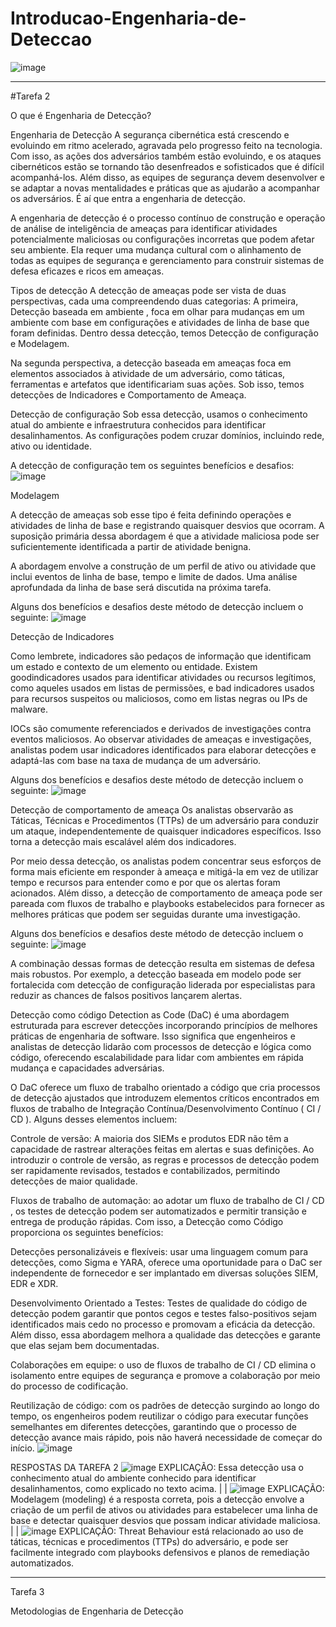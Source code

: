 # Introducao-Engenharia-de-Deteccao


![image](https://github.com/user-attachments/assets/be255adc-4229-4d48-9e04-943b31d20472)

-------------------------------------------------------------------------------------------------------------------------------------------------------------------------------

#Tarefa 2


O que é Engenharia de Detecção?


﻿Engenharia de Detecção
A segurança cibernética está crescendo e evoluindo em ritmo acelerado, agravada pelo progresso feito na tecnologia. Com isso, as ações dos adversários também estão evoluindo, e os ataques cibernéticos estão se tornando tão desenfreados e sofisticados que é difícil acompanhá-los. Além disso, as equipes de segurança devem desenvolver e se adaptar a novas mentalidades e práticas que as ajudarão a acompanhar os adversários. É aí que entra a engenharia de detecção.

A engenharia de detecção é o processo contínuo de construção e operação de análise de inteligência de ameaças para identificar atividades potencialmente maliciosas ou configurações incorretas que podem afetar seu ambiente. Ela requer uma mudança cultural com o alinhamento de todas as equipes de segurança e gerenciamento para construir sistemas de defesa eficazes e ricos em ameaças.

Tipos de detecção
A detecção de ameaças pode ser vista de duas perspectivas, cada uma compreendendo duas categorias: A primeira,  Detecção baseada em ambiente  , foca em olhar para mudanças em um ambiente com base em configurações e atividades de linha de base que foram definidas. Dentro dessa detecção, temos Detecção de configuração e Modelagem.

Na segunda perspectiva,   a detecção baseada em ameaças foca em elementos associados à atividade de um adversário, como táticas, ferramentas e artefatos que identificariam suas ações. Sob isso, temos detecções de Indicadores e Comportamento de Ameaça.

Detecção de configuração
Sob essa detecção, usamos o conhecimento atual do ambiente e infraestrutura conhecidos para identificar desalinhamentos. As configurações podem cruzar domínios, incluindo rede, ativo ou identidade.

A detecção de configuração tem os seguintes benefícios e desafios:
![image](https://github.com/user-attachments/assets/76cbb326-1ac7-4f42-875c-669981a075c1)


Modelagem

A detecção de ameaças sob esse tipo é feita definindo operações e atividades de linha de base e registrando quaisquer desvios que ocorram. A suposição primária dessa abordagem é que a atividade maliciosa pode ser suficientemente identificada a partir de atividade benigna.

A abordagem envolve a construção de um perfil de ativo ou atividade que inclui eventos de linha de base, tempo e limite de dados. Uma análise aprofundada da linha de base será discutida na próxima tarefa.

Alguns dos benefícios e desafios deste método de detecção incluem o seguinte:
![image](https://github.com/user-attachments/assets/0428308d-24ef-4166-a990-0af3a7942cac)


Detecção de Indicadores

Como lembrete, indicadores são pedaços de informação que identificam um estado e contexto de um elemento ou entidade. Existem goodindicadores usados ​​para identificar atividades ou recursos legítimos, como aqueles usados ​​em listas de permissões, e bad indicadores usados ​​para recursos suspeitos ou maliciosos, como em listas negras ou IPs de malware.

IOCs são comumente referenciados e derivados de investigações contra eventos maliciosos. Ao observar atividades de ameaças e investigações, analistas podem usar indicadores identificados para elaborar detecções e adaptá-las com base na taxa de mudança de um adversário.

Alguns dos benefícios e desafios deste método de detecção incluem o seguinte:
![image](https://github.com/user-attachments/assets/927c2b6c-891c-4989-a71c-210351691bba)


Detecção de comportamento de ameaça
Os analistas observarão as Táticas, Técnicas e Procedimentos (TTPs) de um adversário para conduzir um ataque, independentemente de quaisquer indicadores específicos. Isso torna a detecção mais escalável além dos indicadores.

Por meio dessa detecção, os analistas podem concentrar seus esforços de forma mais eficiente em responder à ameaça e mitigá-la em vez de utilizar tempo e recursos para entender como e por que os alertas foram acionados. Além disso, a detecção de comportamento de ameaça pode ser pareada com fluxos de trabalho e playbooks estabelecidos para fornecer as melhores práticas que podem ser seguidas durante uma investigação.

Alguns dos benefícios e desafios deste método de detecção incluem o seguinte:
![image](https://github.com/user-attachments/assets/d8b0784f-2b49-46b2-8eaf-111b0aa892fb)

A combinação dessas formas de detecção resulta em sistemas de defesa mais robustos. Por exemplo, a detecção baseada em modelo pode ser fortalecida com detecção de configuração liderada por especialistas para reduzir as chances de falsos positivos lançarem alertas.

Detecção como código
Detection as Code (DaC) é uma abordagem estruturada para escrever detecções incorporando princípios de melhores práticas de engenharia de software. Isso significa que engenheiros e analistas de detecção lidarão com processos de detecção e lógica como código, oferecendo escalabilidade para lidar com ambientes em rápida mudança e capacidades adversárias.

O DaC oferece um fluxo de trabalho orientado a código que cria processos de detecção ajustados que introduzem elementos críticos encontrados em fluxos de trabalho de Integração Contínua/Desenvolvimento Contínuo ( CI / CD ). Alguns desses elementos incluem:

Controle de versão: A maioria dos SIEMs e produtos EDR não têm a capacidade de rastrear alterações feitas em alertas e suas definições. Ao introduzir o controle de versão, as regras e processos de detecção podem ser rapidamente revisados, testados e contabilizados, permitindo detecções de maior qualidade.

Fluxos de trabalho de automação: ao adotar um fluxo de trabalho de CI / CD , os testes de detecção podem ser automatizados e permitir transição e entrega de produção rápidas.
Com isso, a Detecção como Código proporciona os seguintes benefícios:

Detecções personalizáveis ​​e flexíveis: usar uma linguagem comum para detecções, como Sigma e YARA, oferece uma oportunidade para o DaC ser independente de fornecedor e ser implantado em diversas soluções SIEM, EDR e XDR.

Desenvolvimento Orientado a Testes: Testes de qualidade do código de detecção podem garantir que pontos cegos e testes falso-positivos sejam identificados mais cedo no processo e promovam a eficácia da detecção. Além disso, essa abordagem melhora a qualidade das detecções e garante que elas sejam bem documentadas.

Colaborações em equipe: o uso de fluxos de trabalho de CI / CD elimina o isolamento entre equipes de segurança e promove a colaboração por meio do processo de codificação.

Reutilização de código: com os padrões de detecção surgindo ao longo do tempo, os engenheiros podem reutilizar o código para executar funções semelhantes em diferentes detecções, garantindo que o processo de detecção avance mais rápido, pois não haverá necessidade de começar do início.
![image](https://github.com/user-attachments/assets/5869a748-ecf6-4f75-ba29-8640087874ab)

RESPOSTAS DA TAREFA 2
![image](https://github.com/user-attachments/assets/7d2f5e69-e3f7-4cc2-9d4f-c8e2fc86d339)
EXPLICAÇÃO: Essa detecção usa o conhecimento atual do ambiente conhecido para identificar desalinhamentos, como explicado no texto acima.
|
|
![image](https://github.com/user-attachments/assets/fdf35103-31c6-4ec5-a3bb-e66559ce39d1)
EXPLICAÇÃO: Modelagem (modeling) é a resposta correta, pois a detecção envolve a criação de um perfil de ativos ou atividades para estabelecer uma linha de base e detectar quaisquer desvios que possam indicar atividade maliciosa.
|
|
![image](https://github.com/user-attachments/assets/ee2a8a3b-d2e3-45f4-a3f5-d96ee650789c)
EXPLICAÇÃO: Threat Behaviour está relacionado ao uso de táticas, técnicas e procedimentos (TTPs) do adversário, e pode ser facilmente integrado com playbooks defensivos e planos de remediação automatizados.

------------------------------------------------------------------------------------------------------------------------------------------------------------------------------

Tarefa 3


Metodologias de Engenharia de Detecção




